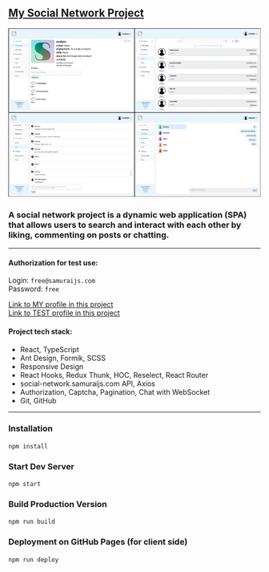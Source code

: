 ## [My Social Network Project](https://exslym.github.io/My-Social-Network/)

[![preview](https://github.com/exslym/My-Social-Network/blob/master/public/assets/preview.jpg)](https://exslym.github.io/My-Social-Network/)

### A social network project is a dynamic web application (SPA) that allows users to search and interact with each other by liking, commenting on posts or chatting.

<!-- ### Vercel: [https://my-social-network-five.vercel.app](https://my-social-network-five.vercel.app) -->

---

#### Authorization for test use:

Login: `free@samuraijs.com`  
Password: `free`

[Link to MY profile in this project](https://exslym.github.io/My-Social-Network/#/profile/24070)  
[Link to TEST profile in this project](https://exslym.github.io/My-Social-Network/#/profile/1079)

#### Project tech stack:

- React, TypeScript
- Ant Design, Formik, SCSS
- Responsive Design
- React Hooks, Redux Thunk, HOC, Reselect, React Router
- social-network.samuraijs.com API, Axios
- Authorization, Captcha, Pagination, Chat with WebSocket
- Git, GitHub

---

### Installation

```
npm install
```

### Start Dev Server

```
npm start
```

### Build Production Version

```
npm run build
```

### Deployment on GitHub Pages (for client side)

```
npm run deploy
```
